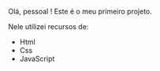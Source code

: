 Olá, pessoal !
Este é o meu primeiro projeto.

Nele utilizei recursos de:

- Html
- Css
- JavaScript